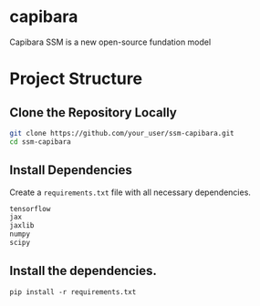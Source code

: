 # capibara

Capibara SSM is a new open-source fundation model

# Project Structure

## Clone the Repository Locally

```bash
git clone https://github.com/your_user/ssm-capibara.git
cd ssm-capibara
```

## Install Dependencies

Create a `requirements.txt` file with all necessary dependencies.

```python
tensorflow
jax
jaxlib
numpy
scipy
```

## Install the dependencies.

`pip install -r requirements.txt`
